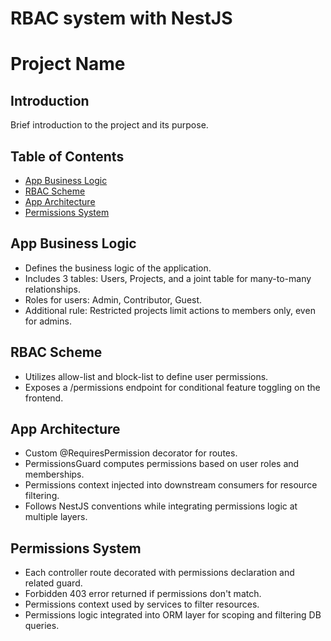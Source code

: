 # RBAC system with NestJS
# Project Name

## Introduction
Brief introduction to the project and its purpose.

## Table of Contents
- [App Business Logic](#app-business-logic)
- [RBAC Scheme](#rbac-scheme)
- [App Architecture](#app-architecture)
- [Permissions System](#permissions-system)

## App Business Logic
- Defines the business logic of the application.
- Includes 3 tables: Users, Projects, and a joint table for many-to-many relationships.
- Roles for users: Admin, Contributor, Guest.
- Additional rule: Restricted projects limit actions to members only, even for admins.

## RBAC Scheme
- Utilizes allow-list and block-list to define user permissions.
- Exposes a /permissions endpoint for conditional feature toggling on the frontend.

## App Architecture
- Custom @RequiresPermission decorator for routes.
- PermissionsGuard computes permissions based on user roles and memberships.
- Permissions context injected into downstream consumers for resource filtering.
- Follows NestJS conventions while integrating permissions logic at multiple layers.

## Permissions System
- Each controller route decorated with permissions declaration and related guard.
- Forbidden 403 error returned if permissions don't match.
- Permissions context used by services to filter resources.
- Permissions logic integrated into ORM layer for scoping and filtering DB queries.


